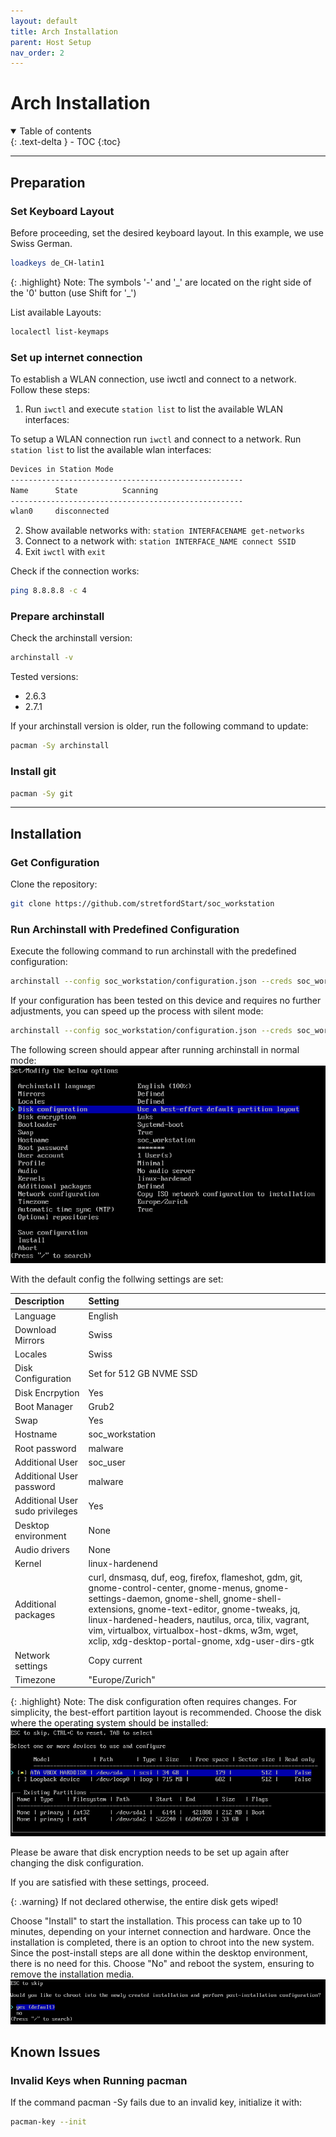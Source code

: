 ```yaml
---
layout: default
title: Arch Installation
parent: Host Setup
nav_order: 2
---
```


# Arch Installation

<details open markdown="block">
  <summary>
    Table of contents
  </summary>
  {: .text-delta }
- TOC
{:toc}
</details>

---

## Preparation

### Set Keyboard Layout

Before proceeding, set the desired keyboard layout. In this example, we use Swiss German.

``` bash
loadkeys de_CH-latin1
```

{: .highlight}
Note: The symbols '-' and '\_' are located on the right side of the '0' button (use Shift for '\_')

List available Layouts:

``` bash
localectl list-keymaps
```

### Set up internet connection

To establish a WLAN connection, use iwctl and connect to a network. Follow these steps:

1. Run `iwctl` and execute `station list` to list the available WLAN interfaces:

To setup a WLAN connection run `iwctl` and connect to a network.
Run `station list` to list the available wlan interfaces:

```bash
Devices in Station Mode
----------------------------------------------------
Name      State          Scanning
----------------------------------------------------
wlan0     disconnected

```

2. Show available networks with: `station INTERFACENAME get-networks`
3. Connect to a network with: `station INTERFACE_NAME connect SSID`
4. Exit `iwctl` with `exit`

Check if the connection works:

``` bash
ping 8.8.8.8 -c 4
```

### Prepare archinstall

Check the archinstall version:

``` bash
archinstall -v
```

Tested versions:

- 2.6.3
- 2.7.1

If your archinstall version is older, run the following command to update:

``` bash
pacman -Sy archinstall
```

### Install git

``` bash
pacman -Sy git
```

---

## Installation

### Get Configuration

Clone the repository:

``` bash
git clone https://github.com/stretfordStart/soc_workstation
```

### Run Archinstall with Predefined Configuration

Execute the following command to run archinstall with the predefined configuration:

``` bash
archinstall --config soc_workstation/configuration.json --creds soc_workstation/credentials.json
```

If your configuration has been tested on this device and requires no further adjustments, you can speed up the process with silent mode:

``` bash
archinstall --config soc_workstation/configuration.json --creds soc_workstation/credentials.json --silent
```

The following screen should appear after running archinstall in normal mode:
![Archinstall Screen](../../assets/images/archinstall.png)

With the default config the follwing settings are set:

| Description | Setting |
|:------------|:--------|
| Language| English |
| Download Mirrors | Swiss |
| Locales | Swiss |
| Disk Configuration | Set for 512 GB NVME SSD |
| Disk Encrpytion | Yes |
| Boot Manager | Grub2 |
| Swap | Yes |
| Hostname | soc_workstation |
| Root password | malware |
| Additional User | soc_user |
| Additional User password | malware |
| Additional User sudo privileges | Yes |
| Desktop environment | None |
| Audio drivers | None |
| Kernel | linux-hardenend |
| Additional packages | curl, dnsmasq, duf, eog, firefox, flameshot, gdm, git, gnome-control-center, gnome-menus, gnome-settings-daemon, gnome-shell, gnome-shell-extensions, gnome-text-editor, gnome-tweaks, jq, linux-hardened-headers, nautilus, orca, tilix, vagrant, vim, virtualbox, virtualbox-host-dkms, w3m, wget, xclip, xdg-desktop-portal-gnome, xdg-user-dirs-gtk |
| Network settings | Copy current |
| Timezone | "Europe/Zurich" |

{: .highlight}
Note: The disk configuration often requires changes. For simplicity, the best-effort partition layout is recommended.
Choose the disk where the operating system should be installed:
![Archinstall Disk Setup](../../assets/images/archinstall_disk.png)

Please be aware that disk encryption needs to be set up again after changing the disk configuration.

If you are satisfied with these settings, proceed.

{: .warning}
If not declared otherwise, the entire disk gets wiped!

Choose "Install" to start the installation. This process can take up to 10 minutes, depending on your internet connection and hardware.
Once the installation is completed, there is an option to chroot into the new system. Since the post-install steps are all done within the desktop environment, there is no need for this. Choose "No" and reboot the system, ensuring to remove the installation media.
![Archinstall End Screen](../../assets/images/archinstall_end.png)

## Known Issues

### Invalid Keys when Running pacman

If the command pacman -Sy fails due to an invalid key, initialize it with:

```bash
pacman-key --init
```
